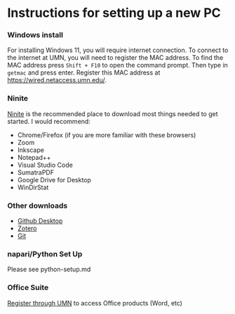 # Instructions for setting up a new PC

### Windows install 
For installing Windows 11, you will require internet connection. To connect to the internet at UMN, you will need to register the MAC address. To find the MAC address press `Shift + F10` to open the command prompt. Then type in `getmac` and press enter. Register this MAC address at https://wired.netaccess.umn.edu/. 

### Ninite
[Ninite](https://ninite.com/) is the recommended place to download most things needed to get started. I would recommend:
- Chrome/Firefox (if you are more familiar with these browsers)
- Zoom
- Inkscape
- Notepad++
- Visual Studio Code
- SumatraPDF
- Google Drive for Desktop
- WinDirStat

### Other downloads
- [Github Desktop](https://desktop.github.com/)
- [Zotero](https://www.zotero.org/download/)
- [Git](https://git-scm.com/download/win)

### napari/Python Set Up
Please see python-setup.md

### Office Suite
[Register through UMN](https://it.umn.edu/services-technologies/how-tos/microsoft-office-365-pro-plus-faculty) to access Office products (Word, etc)

